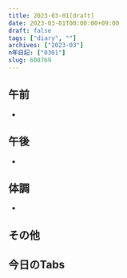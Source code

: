 ```yaml
---
title: 2023-03-01[draft]
date: 2023-03-01T00:00:00+09:00
draft: false
tags: ["diary", ""]
archives: ["2023-03"]
n年日記: ["0301"]
slug: 608769
---
```

## 午前
- 
## 午後
- 
## 体調
- 
## その他
## 今日のTabs
